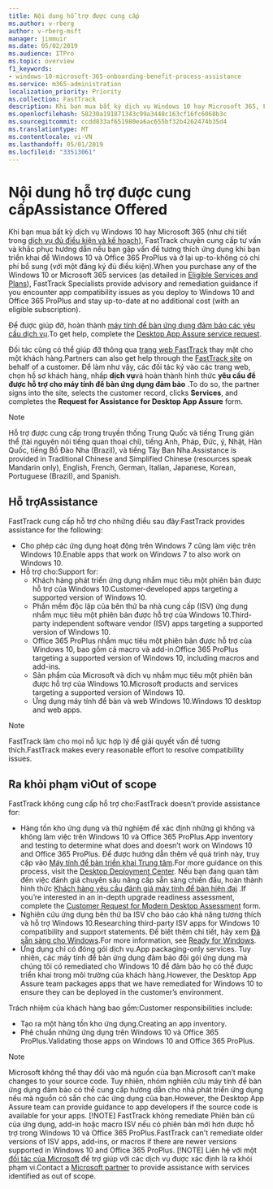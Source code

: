 ```yaml
---
title: Nội dung hỗ trợ được cung cấp
ms.author: v-rberg
author: v-rberg-msft
manager: jimmuir
ms.date: 05/02/2019
ms.audience: ITPro
ms.topic: overview
f1_keywords:
- windows-10-microsoft-365-onboarding-benefit-process-assistance
ms.service: m365-administration
localization_priority: Priority
ms.collection: FastTrack
description: Khi bạn mua bất kỳ dịch vụ Windows 10 hay Microsoft 365, FastTrack chuyên cung cấp tư vấn và khắc phục hướng dẫn triển khai để Windows 10 và Office 365 ProPlus và ở lại up-to-không có chi phí bổ sung (với một đăng ký đủ điều kiện).
ms.openlocfilehash: 58230a191871343c99a3448c163cf16fc6068b3c
ms.sourcegitcommit: ccdd833af651980ea6ac655bf32b4262474b35d4
ms.translationtype: MT
ms.contentlocale: vi-VN
ms.lasthandoff: 05/01/2019
ms.locfileid: "33513061"
---
```

# <a name="assistance-offered"></a><span data-ttu-id="77cbb-103">Nội dung hỗ trợ được cung cấp</span><span class="sxs-lookup"><span data-stu-id="77cbb-103">Assistance Offered</span></span>  

<span data-ttu-id="77cbb-104">Khi bạn mua bất kỳ dịch vụ Windows 10 hay Microsoft 365 (như chi tiết trong [dịch vụ đủ điều kiện và kế hoạch](M365-eligible-services-and-plans.md)), FastTrack chuyên cung cấp tư vấn và khắc phục hướng dẫn nếu bạn gặp vấn đề tương thích ứng dụng khi bạn triển khai để Windows 10 và Office 365 ProPlus và ở lại up-to-không có chi phí bổ sung (với một đăng ký đủ điều kiện).</span><span class="sxs-lookup"><span data-stu-id="77cbb-104">When you purchase any of the Windows 10 or Microsoft 365 services (as detailed in [Eligible Services and Plans](M365-eligible-services-and-plans.md)), FastTrack Specialists provide advisory and remediation guidance if you encounter app compatibility issues as you deploy to Windows 10 and Office 365 ProPlus and stay up-to-date at no additional cost (with an eligible subscription).</span></span>

<span data-ttu-id="77cbb-105">Để được giúp đỡ, hoàn thành [máy tính để bàn ứng dụng đảm bảo các yêu cầu dịch vụ](https://go.microsoft.com/fwlink/?linkid=2022721).</span><span class="sxs-lookup"><span data-stu-id="77cbb-105">To get help, complete the [Desktop App Assure service request](https://go.microsoft.com/fwlink/?linkid=2022721).</span></span>

<span data-ttu-id="77cbb-106">Đối tác cũng có thể giúp đỡ thông qua [trang web FastTrack](https://go.microsoft.com/fwlink/?linkid=780698) thay mặt cho một khách hàng.</span><span class="sxs-lookup"><span data-stu-id="77cbb-106">Partners can also get help through the [FastTrack site](https://go.microsoft.com/fwlink/?linkid=780698) on behalf of a customer.</span></span> <span data-ttu-id="77cbb-107">Để làm như vậy, các đối tác ký vào các trang web, chọn hồ sơ khách hàng, nhấp **dịch vụ**và hoàn thành hình thức **yêu cầu để được hỗ trợ cho máy tính để bàn ứng dụng đảm bảo** .</span><span class="sxs-lookup"><span data-stu-id="77cbb-107">To do so, the partner signs into the site, selects the customer record, clicks **Services**, and completes the **Request for Assistance for Desktop App Assure** form.</span></span>

> [!NOTE]
> <span data-ttu-id="77cbb-108">Hỗ trợ được cung cấp trong truyền thống Trung Quốc và tiếng Trung giản thể (tài nguyên nói tiếng quan thoại chỉ), tiếng Anh, Pháp, Đức, ý, Nhật, Hàn Quốc, tiếng Bồ Đào Nha (Brazil), và tiếng Tây Ban Nha.</span><span class="sxs-lookup"><span data-stu-id="77cbb-108">Assistance is provided in Traditional Chinese and Simplified Chinese (resources speak Mandarin only), English, French, German, Italian, Japanese, Korean, Portuguese (Brazil), and Spanish.</span></span> 

## <a name="assistance"></a><span data-ttu-id="77cbb-109">Hỗ trợ</span><span class="sxs-lookup"><span data-stu-id="77cbb-109">Assistance</span></span>

<span data-ttu-id="77cbb-110">FastTrack cung cấp hỗ trợ cho những điều sau đây:</span><span class="sxs-lookup"><span data-stu-id="77cbb-110">FastTrack provides assistance for the following:</span></span>
- <span data-ttu-id="77cbb-111">Cho phép các ứng dụng hoạt động trên Windows 7 cũng làm việc trên Windows 10.</span><span class="sxs-lookup"><span data-stu-id="77cbb-111">Enable apps that work on Windows 7 to also work on Windows 10.</span></span>
- <span data-ttu-id="77cbb-112">Hỗ trợ cho:</span><span class="sxs-lookup"><span data-stu-id="77cbb-112">Support for:</span></span>
    - <span data-ttu-id="77cbb-113">Khách hàng phát triển ứng dụng nhắm mục tiêu một phiên bản được hỗ trợ của Windows 10.</span><span class="sxs-lookup"><span data-stu-id="77cbb-113">Customer-developed apps targeting a supported version of Windows 10.</span></span>
    - <span data-ttu-id="77cbb-114">Phần mềm độc lập của bên thứ ba nhà cung cấp (ISV) ứng dụng nhắm mục tiêu một phiên bản được hỗ trợ của Windows 10.</span><span class="sxs-lookup"><span data-stu-id="77cbb-114">Third-party independent software vendor (ISV) apps targeting a supported version of Windows 10.</span></span>
    - <span data-ttu-id="77cbb-115">Office 365 ProPlus nhắm mục tiêu một phiên bản được hỗ trợ của Windows 10, bao gồm cả macro và add-in.</span><span class="sxs-lookup"><span data-stu-id="77cbb-115">Office 365 ProPlus targeting a supported version of Windows 10, including macros and add-ins.</span></span>
    - <span data-ttu-id="77cbb-116">Sản phẩm của Microsoft và dịch vụ nhắm mục tiêu một phiên bản được hỗ trợ của Windows 10.</span><span class="sxs-lookup"><span data-stu-id="77cbb-116">Microsoft products and services targeting a supported version of Windows 10.</span></span>
    - <span data-ttu-id="77cbb-117">Ứng dụng máy tính để bàn và web Windows 10.</span><span class="sxs-lookup"><span data-stu-id="77cbb-117">Windows 10 desktop and web apps.</span></span>
> [!NOTE]
> <span data-ttu-id="77cbb-118">FastTrack làm cho mọi nỗ lực hợp lý để giải quyết vấn đề tương thích.</span><span class="sxs-lookup"><span data-stu-id="77cbb-118">FastTrack makes every reasonable effort to resolve compatibility issues.</span></span> 

## <a name="out-of-scope"></a><span data-ttu-id="77cbb-119">Ra khỏi phạm vi</span><span class="sxs-lookup"><span data-stu-id="77cbb-119">Out of scope</span></span>

<span data-ttu-id="77cbb-120">FastTrack không cung cấp hỗ trợ cho:</span><span class="sxs-lookup"><span data-stu-id="77cbb-120">FastTrack doesn’t provide assistance for:</span></span>
- <span data-ttu-id="77cbb-121">Hàng tồn kho ứng dụng và thử nghiệm để xác định những gì không và không làm việc trên Windows 10 và Office 365 ProPlus.</span><span class="sxs-lookup"><span data-stu-id="77cbb-121">App inventory and testing to determine what does and doesn’t work on Windows 10 and Office 365 ProPlus.</span></span> <span data-ttu-id="77cbb-122">Để được hướng dẫn thêm về quá trình này, truy cập vào [Máy tính để bàn triển khai Trung tâm](https://go.microsoft.com/fwlink/?linkid=2080140).</span><span class="sxs-lookup"><span data-stu-id="77cbb-122">For more guidance on this process, visit the [Desktop Deployment Center](https://go.microsoft.com/fwlink/?linkid=2080140).</span></span> <span data-ttu-id="77cbb-123">Nếu bạn đang quan tâm đến việc đánh giá chuyên sâu nâng cấp sẵn sàng chiến đấu, hoàn thành hình thức [Khách hàng yêu cầu đánh giá máy tính để bàn hiện đại](https://go.microsoft.com/fwlink/?linkid=2053818) .</span><span class="sxs-lookup"><span data-stu-id="77cbb-123">If you’re interested in an in-depth upgrade readiness assessment, complete the [Customer Request for Modern Desktop Assessment](https://go.microsoft.com/fwlink/?linkid=2053818) form.</span></span>
- <span data-ttu-id="77cbb-124">Nghiên cứu ứng dụng bên thứ ba ISV cho báo cáo khả năng tương thích và hỗ trợ Windows 10.</span><span class="sxs-lookup"><span data-stu-id="77cbb-124">Researching third-party ISV apps for Windows 10 compatibility and support statements.</span></span> <span data-ttu-id="77cbb-125">Để biết thêm chi tiết, hãy xem [Đã sẵn sàng cho Windows](https://go.microsoft.com/fwlink/?linkid=2054580).</span><span class="sxs-lookup"><span data-stu-id="77cbb-125">For more information, see [Ready for Windows](https://go.microsoft.com/fwlink/?linkid=2054580).</span></span>
- <span data-ttu-id="77cbb-126">Ứng dụng chỉ có đóng gói dịch vụ.</span><span class="sxs-lookup"><span data-stu-id="77cbb-126">App packaging-only services.</span></span> <span data-ttu-id="77cbb-127">Tuy nhiên, các máy tính để bàn ứng dụng đảm bảo đội gói ứng dụng mà chúng tôi có remediated cho Windows 10 để đảm bảo họ có thể được triển khai trong môi trường của khách hàng.</span><span class="sxs-lookup"><span data-stu-id="77cbb-127">However, the Desktop App Assure team packages apps that we have remediated for Windows 10 to ensure they can be deployed in the customer’s environment.</span></span>

<span data-ttu-id="77cbb-128">Trách nhiệm của khách hàng bao gồm:</span><span class="sxs-lookup"><span data-stu-id="77cbb-128">Customer responsibilities include:</span></span>
- <span data-ttu-id="77cbb-129">Tạo ra một hàng tồn kho ứng dụng.</span><span class="sxs-lookup"><span data-stu-id="77cbb-129">Creating an app inventory.</span></span>
- <span data-ttu-id="77cbb-130">Phê chuẩn những ứng dụng trên Windows 10 và Office 365 ProPlus.</span><span class="sxs-lookup"><span data-stu-id="77cbb-130">Validating those apps on Windows 10 and Office 365 ProPlus.</span></span>
> [!NOTE]
> <span data-ttu-id="77cbb-131">Microsoft không thể thay đổi vào mã nguồn của bạn.</span><span class="sxs-lookup"><span data-stu-id="77cbb-131">Microsoft can’t make changes to your source code.</span></span> <span data-ttu-id="77cbb-132">Tuy nhiên, nhóm nghiên cứu máy tính để bàn ứng dụng đảm bảo có thể cung cấp hướng dẫn cho nhà phát triển ứng dụng nếu mã nguồn có sẵn cho các ứng dụng của bạn.</span><span class="sxs-lookup"><span data-stu-id="77cbb-132">However, the Desktop App Assure team can provide guidance to app developers if the source code is available for your apps.</span></span>
> [!NOTE]
> <span data-ttu-id="77cbb-133">FastTrack không remediate Phiên bản cũ của ứng dụng, add-in hoặc macro ISV nếu có phiên bản mới hơn được hỗ trợ trong Windows 10 và Office 365 ProPlus.</span><span class="sxs-lookup"><span data-stu-id="77cbb-133">FastTrack can't remediate older versions of ISV apps, add-ins, or macros if there are newer versions supported in Windows 10 and Office 365 ProPlus.</span></span>
> [!NOTE]
> <span data-ttu-id="77cbb-134">Liên hệ với một [đối tác của Microsoft](https://go.microsoft.com/fwlink/?linkid=2080150) để trợ giúp với các dịch vụ được xác định là ra khỏi phạm vi.</span><span class="sxs-lookup"><span data-stu-id="77cbb-134">Contact a [Microsoft partner](https://go.microsoft.com/fwlink/?linkid=2080150) to provide assistance with services identified as out of scope.</span></span>
